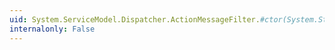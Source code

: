 ```yaml
---
uid: System.ServiceModel.Dispatcher.ActionMessageFilter.#ctor(System.String[])
internalonly: False
---
```

